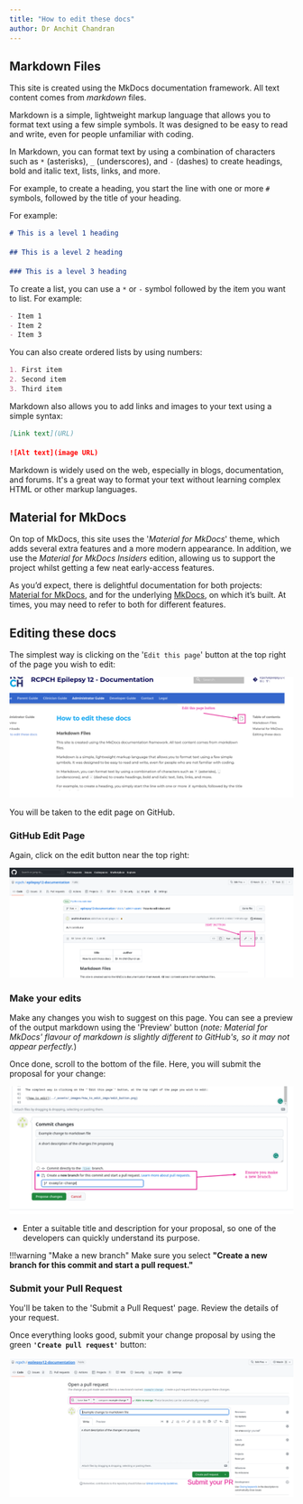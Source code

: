 ```yaml
---
title: "How to edit these docs"
author: Dr Anchit Chandran
---
```


## Markdown Files

This site is created using the MkDocs documentation framework. All text content comes from *markdown* files.

Markdown is a simple, lightweight markup language that allows you to format text using a few simple symbols. It was designed to be easy to read and write, even for people unfamiliar with coding.

In Markdown, you can format text by using a combination of characters such as `*` (asterisks), `_` (underscores), and `-` (dashes) to create headings, bold and italic text, lists, links, and more.

For example, to create a heading, you start the line with one or more `#` symbols, followed by the title of your heading. 

For example:

```markdown
# This is a level 1 heading

## This is a level 2 heading

### This is a level 3 heading
```

To create a list, you can use a `*` or `-` symbol followed by the item you want to list. For example:

```markdown
- Item 1
- Item 2
- Item 3
```

You can also create ordered lists by using numbers:

```markdown
1. First item
2. Second item
3. Third item
```

Markdown also allows you to add links and images to your text using a simple syntax:

```markdown
[Link text](URL)

![Alt text](image URL)
```

Markdown is widely used on the web, especially in blogs, documentation, and forums. It's a great way to format your text without learning complex HTML or other markup languages.

## Material for MkDocs

On top of MkDocs, this site uses the '*Material for MkDocs*' theme, which adds several extra features and a more modern appearance. In addition, we use the *Material for MkDocs Insiders* edition, allowing us to support the project whilst getting a few neat early-access features.

As you’d expect, there is delightful documentation for both projects: [Material for MkDocs](https://squidfunk.github.io/mkdocs-material/), and for the underlying [MkDocs](https://www.mkdocs.org/), on which it’s built. At times, you may need to refer to both for different features.

## Editing these docs

The simplest way is clicking on the '`Edit this page`' button at the top right of the page you wish to edit:

![how to edit](../_assets/_images/how_to_edit_imgs/edit_button.png)

You will be taken to the edit page on GitHub.

### GitHub Edit Page

Again, click on the edit button near the top right:

![edit button github](../_assets/_images/how_to_edit_imgs/edit_github.png)

### Make your edits

Make any changes you wish to suggest on this page. You can see a preview of the output markdown using the 'Preview' button (*note: Material for MkDocs' flavour of markdown is slightly different to GitHub's, so it may not appear perfectly.*)

Once done, scroll to the bottom of the file. Here, you will submit the proposal for your change:

![commit change new branch](../_assets/_images/how_to_edit_imgs/commit_change.png)

- Enter a suitable title and description for your proposal, so one of the developers can quickly understand its purpose.

!!!warning "Make a new branch"
    Make sure you select **"Create a new branch for this commit and start a pull request."**

### Submit your Pull Request

You'll be taken to the 'Submit a Pull Request' page. Review the details of your request.

Once everything looks good, submit your change proposal by using the green **`'Create pull request'`** button:

![commit change new branch](../_assets/_images/how_to_edit_imgs/submitPR.png)
